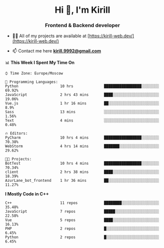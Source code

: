 <h1 align="center">Hi 👋, I'm Kirill</h1>
<h3 align="center">Frontend & Backend developer</h3>

- 👨‍💻 All of my projects are available at [https://kirill-web.dev/](https://kirill-web.dev/)

- 📫 Contact me here **kirill.9992@gmail.com**











<!--START_SECTION:waka-->
📊 **This Week I Spent My Time On** 

```text
⌚︎ Time Zone: Europe/Moscow

💬 Programming Languages: 
Python                   10 hrs              █████████████████░░░░░░░░   69.92% 
JavaScript               2 hrs 43 mins       ████░░░░░░░░░░░░░░░░░░░░░   19.06% 
Vue.js                   1 hr 16 mins        ██░░░░░░░░░░░░░░░░░░░░░░░   8.9% 
Sass                     13 mins             ░░░░░░░░░░░░░░░░░░░░░░░░░   1.56% 
Text                     4 mins              ░░░░░░░░░░░░░░░░░░░░░░░░░   0.48%

🔥 Editors: 
PyCharm                  10 hrs 4 mins       █████████████████░░░░░░░░   70.38% 
WebStorm                 4 hrs 14 mins       ███████░░░░░░░░░░░░░░░░░░   29.62%

🐱‍💻 Projects: 
BotTest                  10 hrs 4 mins       █████████████████░░░░░░░░   70.34% 
client                   2 hrs 38 mins       ████░░░░░░░░░░░░░░░░░░░░░   18.39% 
AzurLane_bot_frontend    1 hr 36 mins        ██░░░░░░░░░░░░░░░░░░░░░░░   11.27%

```

**I Mostly Code in C++** 

```text
C++                      11 repos            ████████░░░░░░░░░░░░░░░░░   35.48% 
JavaScript               7 repos             █████░░░░░░░░░░░░░░░░░░░░   22.58% 
Vue                      5 repos             ████░░░░░░░░░░░░░░░░░░░░░   16.13% 
PHP                      2 repos             █░░░░░░░░░░░░░░░░░░░░░░░░   6.45% 
Python                   2 repos             █░░░░░░░░░░░░░░░░░░░░░░░░   6.45%

```



<!--END_SECTION:waka-->
